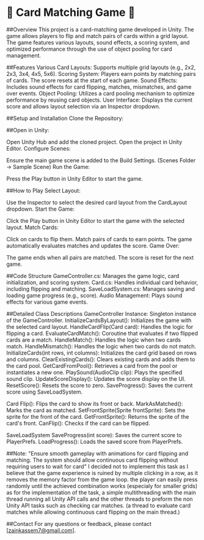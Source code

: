 # 🎴 Card Matching Game 🎴

##Overview
This project is a card-matching game developed in Unity. The game allows players to flip and match pairs of cards within a grid layout. The game features various layouts, sound effects, a scoring system, and optimized performance through the use of object pooling for card management.

##Features
Various Card Layouts: Supports multiple grid layouts (e.g., 2x2, 2x3, 3x4, 4x5, 5x6).
Scoring System: Players earn points by matching pairs of cards. The score resets at the start of each game.
Sound Effects: Includes sound effects for card flipping, matches, mismatches, and game over events.
Object Pooling: Utilizes a card pooling mechanism to optimize performance by reusing card objects.
User Interface: Displays the current score and allows layout selection via an Inspector dropdown.

##Setup and Installation
Clone the Repository:


##Open in Unity:

Open Unity Hub and add the cloned project.
Open the project in Unity Editor.
Configure Scenes:

Ensure the main game scene is added to the Build Settings. (Scenes Folder -> Sample Scene)
Run the Game:

Press the Play button in Unity Editor to start the game.

##How to Play
Select Layout:

Use the Inspector to select the desired card layout from the CardLayout dropdown.
Start the Game:

Click the Play button in Unity Editor to start the game with the selected layout.
Match Cards:

Click on cards to flip them. Match pairs of cards to earn points.
The game automatically evaluates matches and updates the score.
Game Over:

The game ends when all pairs are matched. The score is reset for the next game.

##Code Structure
GameController.cs: Manages the game logic, card initialization, and scoring system.
Card.cs: Handles individual card behavior, including flipping and matching.
SaveLoadSystem.cs: Manages saving and loading game progress (e.g., score).
Audio Management: Plays sound effects for various game events.

##Detailed Class Descriptions
GameController
Instance: Singleton instance of the GameController.
InitializeCardsByLayout(): Initializes the game with the selected card layout.
HandleCardFlip(Card card): Handles the logic for flipping a card.
EvaluateCardMatch(): Coroutine that evaluates if two flipped cards are a match.
HandleMatch(): Handles the logic when two cards match.
HandleMismatch(): Handles the logic when two cards do not match.
InitializeCards(int rows, int columns): Initializes the card grid based on rows and columns.
ClearExistingCards(): Clears existing cards and adds them to the card pool.
GetCardFromPool(): Retrieves a card from the pool or instantiates a new one.
PlaySound(AudioClip clip): Plays the specified sound clip.
UpdateScoreDisplay(): Updates the score display on the UI.
ResetScore(): Resets the score to zero.
SaveProgress(): Saves the current score using SaveLoadSystem.

Card
Flip(): Flips the card to show its front or back.
MarkAsMatched(): Marks the card as matched.
SetFrontSprite(Sprite frontSprite): Sets the sprite for the front of the card.
GetFrontSprite(): Returns the sprite of the card's front.
CanFlip(): Checks if the card can be flipped.


SaveLoadSystem
SaveProgress(int score): Saves the current score to PlayerPrefs.
LoadProgress(): Loads the saved score from PlayerPrefs.

##Note: 
"Ensure smooth gameplay with animations for card flipping and matching. The system
should allow continuous card flipping without requiring users to wait for card"
I decided not to implement this task as I believe that the game experience is ruined by multiple clicking in a row, as it removes the memory factor from the game loop. the player can easily press randomly until the achieved combination works (especialy for smaller grids)
as for the implementation of the task, a simple multithreading with the main thread running all Unity API calls and the other threads to preform the non Unity API tasks such as checking car matches. (a thread to evaluate card matches while allowing continuous card flipping on the main thread.)


##Contact
For any questions or feedback, please contact [zainkassem7@gmail.com].



